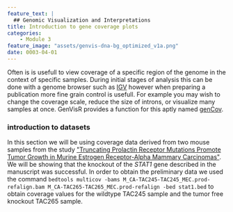 ```yaml
---
feature_text: |
  ## Genomic Visualization and Interpretations
title: Introduction to gene coverage plots
categories:
    - Module 3
feature_image: "assets/genvis-dna-bg_optimized_v1a.png"
date: 0003-04-01
---
```


Often is is usefull to view coverage of a specific region of the genome in the context of specific samples. During initial stages of analysis this can be done with a genome browser such as [IGV](http://software.broadinstitute.org/software/igv/) however when preparing a publication more fine grain control is usefull. For example you may wish to change the coverage scale, reduce the size of introns, or visualize many samples at once. GenVisR provides a function for this aptly named [genCov](https://www.rdocumentation.org/packages/GenVisR/versions/1.0.4/topics/genCov).

### introduction to datasets

In this section we will be using coverage data derived from two mouse samples from the study ["Truncating Prolactin Receptor Mutations Promote Tumor Growth in Murine Estrogen Receptor-Alpha Mammary Carcinomas"](https://www.ncbi.nlm.nih.gov/pubmed/27681435). We will be showing that the knockout of the *STAT1*
 gene described in the manuscript was successful. In order to obtain the preliminary data we used the command `bedtools multicov -bams M_CA-TAC245-TAC245_MEC.prod-refalign.bam M_CA-TAC265-TAC265_MEC.prod-refalign -bed stat1.bed` to obtain coverage values for the wildtype TAC245 sample and the tumor free knockout TAC265 sample.
